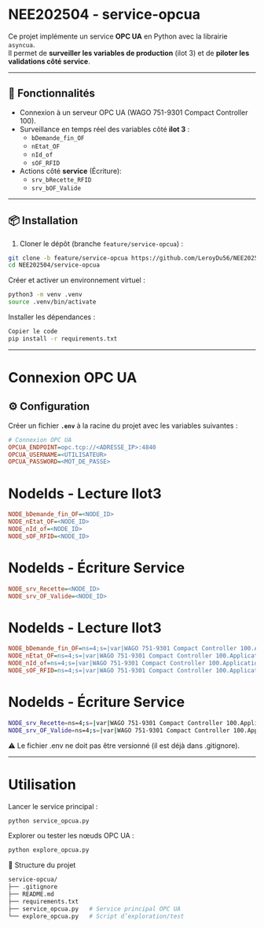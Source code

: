 # NEE202504 - service-opcua

Ce projet implémente un service **OPC UA** en Python avec la librairie `asyncua`.  
Il permet de **surveiller les variables de production** (ilot 3) et de **piloter les validations côté service**.

---

## 🚀 Fonctionnalités

- Connexion à un serveur OPC UA (WAGO 751-9301 Compact Controller 100).
- Surveillance en temps réel des variables côté **ilot 3** :
  - `bDemande_fin_OF`
  - `nEtat_OF`
  - `nId_of`
  - `sOF_RFID`
- Actions côté **service** (Écriture):
  - `srv_bRecette_RFID`
  - `srv_bOF_Valide`

---

## 📦 Installation

1. Cloner le dépôt (branche `feature/service-opcua`) :
```bash
git clone -b feature/service-opcua https://github.com/LeroyDu56/NEE202504---dev.git
cd NEE202504/service-opcua
```
Créer et activer un environnement virtuel :
```bash
python3 -m venv .venv
source .venv/bin/activate
```
Installer les dépendances :
```bash
Copier le code
pip install -r requirements.txt
```
---
# Connexion OPC UA
## ⚙️ Configuration
Créer un fichier **`.env`** à la racine du projet avec les variables suivantes :
```ini
# Connexion OPC UA
OPCUA_ENDPOINT=opc.tcp://<ADRESSE_IP>:4840
OPCUA_USERNAME=<UTILISATEUR>
OPCUA_PASSWORD=<MOT_DE_PASSE>
```
# NodeIds - Lecture Ilot3
```ini
NODE_bDemande_fin_OF=<NODE_ID>
NODE_nEtat_OF=<NODE_ID>
NODE_nId_of=<NODE_ID>
NODE_sOF_RFID=<NODE_ID>
```
# NodeIds - Écriture Service
```ini
NODE_srv_Recette=<NODE_ID>
NODE_srv_OF_Valide=<NODE_ID>
```
# NodeIds - Lecture Ilot3
```ini
NODE_bDemande_fin_OF=ns=4;s=|var|WAGO 751-9301 Compact Controller 100.Application.GVL_Ilot3.bDemande_fin_OF
NODE_nEtat_OF=ns=4;s=|var|WAGO 751-9301 Compact Controller 100.Application.GVL_Ilot3.nEtat_OF
NODE_nId_of=ns=4;s=|var|WAGO 751-9301 Compact Controller 100.Application.GVL_Ilot3.nId_of
NODE_sOF_RFID=ns=4;s=|var|WAGO 751-9301 Compact Controller 100.Application.GVL_Ilot3.sOF_RFID
```
# NodeIds - Écriture Service
```bash
NODE_srv_Recette=ns=4;s=|var|WAGO 751-9301 Compact Controller 100.Application.GVL_Service.srv_bRecette_RFID
NODE_srv_OF_Valide=ns=4;s=|var|WAGO 751-9301 Compact Controller 100.Application.GVL_Service.srv_bOF_Valide
```
⚠️ Le fichier .env ne doit pas être versionné (il est déjà dans .gitignore).

---

# Utilisation
Lancer le service principal :
```bash
python service_opcua.py
```
Explorer ou tester les nœuds OPC UA :
```bash
python explore_opcua.py
```
📄 Structure du projet
```graphql
service-opcua/
├── .gitignore
├── README.md
├── requirements.txt
├── service_opcua.py   # Service principal OPC UA
└── explore_opcua.py   # Script d’exploration/test
```
